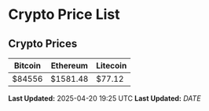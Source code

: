 # Crypto Price List

## Crypto Prices
| Bitcoin | Ethereum | Litecoin |
| ------- | -------- | -------- |
| $84556 | $1581.48 | $77.12 |
**Last Updated:** 2025-04-20 19:25 UTC
**Last Updated:** $DATE$
